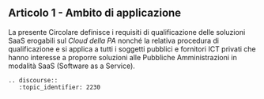 ## Articolo 1 - Ambito di applicazione

La presente Circolare definisce i requisiti di qualificazione delle soluzioni
SaaS erogabili sul *Cloud della PA* nonché la relativa procedura di
qualificazione e si applica a tutti i soggetti pubblici e fornitori ICT privati
che hanno interesse a proporre soluzioni alle Pubbliche Amministrazioni in
modalità SaaS (Software as a Service).

```eval_rst
.. discourse::
   :topic_identifier: 2230
```
